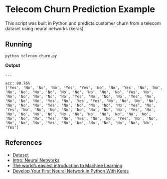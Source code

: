 # Telecom Churn Prediction Example

This script was built in Python and predicts customer churn from a telecom dataset using neural networks (keras).

## Running

```
python telecom-churn.py
```

**Output**

```
...

acc: 80.76%
['Yes', 'No', 'No', 'No', 'Yes', 'Yes', 'No', 'No', 'Yes', 'No', 'No', 'No', 'No', 'No', 'No', 'No', 'No', 'No', 'No', 'No', 'Yes', 'No', 'No', 'No', 'No', 'No', 'No', 'Yes', 'No', 'No', 'No', 'Yes', 'No', 'No', 'No', 'No', 'Yes', 'No', 'Yes', 'Yes', 'No', 'No', 'No', 'No', 'No', 'No', 'No', 'Yes', 'No', 'No', 'No', 'No', 'No', 'Yes', 'No', 'Yes', 'No', 'No', 'No', 'No', 'No', 'No', 'No', 'No', 'Yes', 'No', 'No', 'No', 'No', 'No', 'No', 'No', 'No', 'No', 'No', 'No', 'No', 'No', 'No', 'No', 'Yes', 'No', 'Yes', 'No', 'No', 'Yes', 'No', 'No', 'No', 'No', 'No', 'Yes', 'No', 'No', 'No', 'No', 'No', 'No', 'No', 'Yes']
```

## References

- [Dataset](https://www.kaggle.com/pavanraj159/telecom-customer-churn-prediction/data)
- [Intro: Neural Networks](http://cs231n.github.io/neural-networks-1/)
- [The world’s easiest introduction to Machine Learning](https://medium.com/@ageitgey/machine-learning-is-fun-80ea3ec3c471)
- [Develop Your First Neural Network in Python With Keras](https://machinelearningmastery.com/tutorial-first-neural-network-python-keras/)

